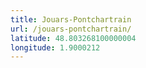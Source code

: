 ```yaml
---
title: Jouars-Pontchartrain
url: /jouars-pontchartrain/
latitude: 48.803268100000004
longitude: 1.9000212
---
```

